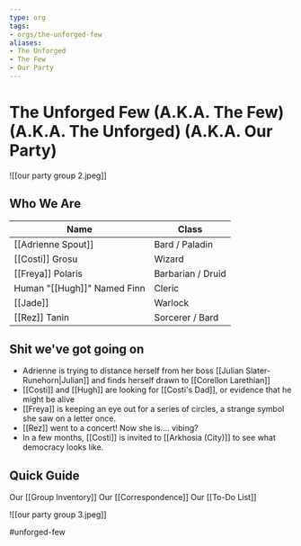 ```yaml
---
type: org
tags:
- orgs/the-unforged-few
aliases:
- The Unforged
- The Few
- Our Party
---
```


# The Unforged Few (A.K.A. The Few) (A.K.A. The Unforged) (A.K.A. Our Party)
![[our party group 2.jpeg]]

## Who We Are

|Name| Class|
|------|------|
| [[Adrienne Spout]] | Bard / Paladin |
| [[Costi]] Grosu | Wizard |
| [[Freya]] Polaris | Barbarian / Druid |
| Human "[[Hugh]]" Named Finn | Cleric |
| [[Jade]] | Warlock |
| [[Rez]] Tanin | Sorcerer / Bard |




## Shit we've got going on
- Adrienne is trying to distance herself from her boss [[Julian Slater-Runehorn|Julian]] and finds herself drawn to [[Corellon Larethian]]
- [[Costi]] and [[Hugh]] are looking for [[Costi's Dad]], or evidence that he might be alive
- [[Freya]] is keeping an eye out for a series of circles, a strange symbol she saw on a letter once.
- [[Rez]] went to a concert! Now she is.... vibing? 
- In a few months, [[Costi]] is invited to [[Arkhosia (City)]] to see what democracy looks like.


## Quick Guide
Our [[Group Inventory]]
Our [[Correspondence]]
Our [[To-Do List]]


![[our party group 3.jpeg]]

#unforged-few
